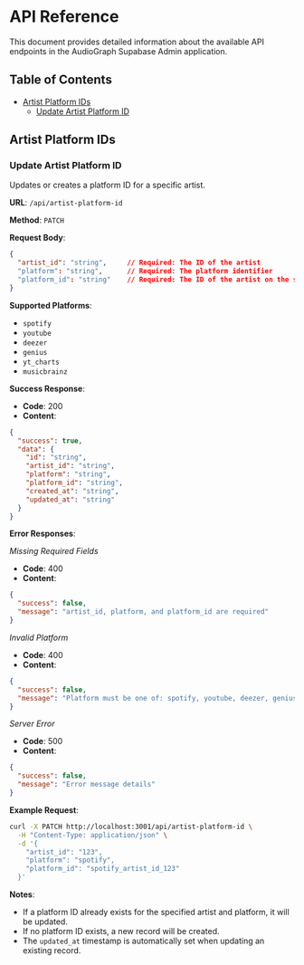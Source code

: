 # API Reference

This document provides detailed information about the available API endpoints in the AudioGraph Supabase Admin application.

## Table of Contents
- [Artist Platform IDs](#artist-platform-ids)
  - [Update Artist Platform ID](#update-artist-platform-id)

## Artist Platform IDs

### Update Artist Platform ID

Updates or creates a platform ID for a specific artist.

**URL**: `/api/artist-platform-id`

**Method**: `PATCH`

**Request Body**:
```json
{
  "artist_id": "string",     // Required: The ID of the artist
  "platform": "string",      // Required: The platform identifier
  "platform_id": "string"    // Required: The ID of the artist on the specified platform
}
```

**Supported Platforms**:
- `spotify`
- `youtube`
- `deezer`
- `genius`
- `yt_charts`
- `musicbrainz`

**Success Response**:
- **Code**: 200
- **Content**:
```json
{
  "success": true,
  "data": {
    "id": "string",
    "artist_id": "string",
    "platform": "string",
    "platform_id": "string",
    "created_at": "string",
    "updated_at": "string"
  }
}
```

**Error Responses**:

*Missing Required Fields*
- **Code**: 400
- **Content**:
```json
{
  "success": false,
  "message": "artist_id, platform, and platform_id are required"
}
```

*Invalid Platform*
- **Code**: 400
- **Content**:
```json
{
  "success": false,
  "message": "Platform must be one of: spotify, youtube, deezer, genius, yt_charts, musicbrainz"
}
```

*Server Error*
- **Code**: 500
- **Content**:
```json
{
  "success": false,
  "message": "Error message details"
}
```

**Example Request**:
```bash
curl -X PATCH http://localhost:3001/api/artist-platform-id \
  -H "Content-Type: application/json" \
  -d '{
    "artist_id": "123",
    "platform": "spotify",
    "platform_id": "spotify_artist_id_123"
  }'
```

**Notes**:
- If a platform ID already exists for the specified artist and platform, it will be updated.
- If no platform ID exists, a new record will be created.
- The `updated_at` timestamp is automatically set when updating an existing record. 